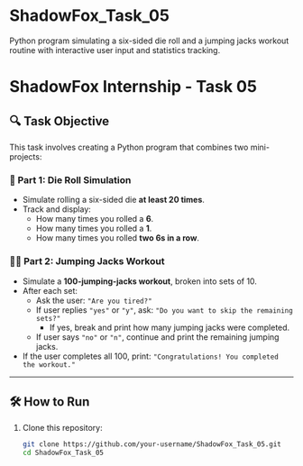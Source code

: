 # ShadowFox_Task_05
Python program simulating a six-sided die roll and a jumping jacks workout routine with interactive user input and statistics tracking.


# ShadowFox Internship - Task 05

## 🔍 Task Objective

This task involves creating a Python program that combines two mini-projects:

### 🎲 Part 1: Die Roll Simulation
- Simulate rolling a six-sided die **at least 20 times**.
- Track and display:
  - How many times you rolled a **6**.
  - How many times you rolled a **1**.
  - How many times you rolled **two 6s in a row**.

### 🏋️‍♂️ Part 2: Jumping Jacks Workout
- Simulate a **100-jumping-jacks workout**, broken into sets of 10.
- After each set:
  - Ask the user: `"Are you tired?"`
  - If user replies `"yes"` or `"y"`, ask: `"Do you want to skip the remaining sets?"`
    - If yes, break and print how many jumping jacks were completed.
  - If user says `"no"` or `"n"`, continue and print the remaining jumping jacks.
- If the user completes all 100, print: `"Congratulations! You completed the workout."`

---

## 🛠️ How to Run

1. Clone this repository:
   ```bash
   git clone https://github.com/your-username/ShadowFox_Task_05.git
   cd ShadowFox_Task_05
